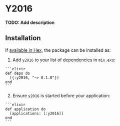 # Y2016

**TODO: Add description**

## Installation

If [available in Hex](https://hex.pm/docs/publish), the package can be installed as:

  1. Add `y2016` to your list of dependencies in `mix.exs`:

    ```elixir
    def deps do
      [{:y2016, "~> 0.1.0"}]
    end
    ```

  2. Ensure `y2016` is started before your application:

    ```elixir
    def application do
      [applications: [:y2016]]
    end
    ```

